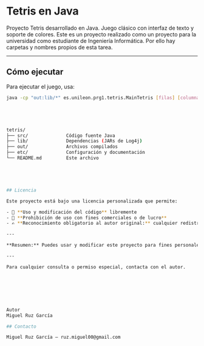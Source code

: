# Tetris en Java

Proyecto Tetris desarrollado en Java. Juego clásico con interfaz de texto y soporte de colores.
Este es un proyecto realizado como un proyecto para la universidad como estudiante de Ingeniería Informática.
Por ello hay carpetas y nombres propios de esta tarea.

---

## Cómo ejecutar

Para ejecutar el juego, usa:

```bash
java -cp "out:lib/*" es.unileon.prg1.tetris.MainTetris [filas] [columnas] [modo_color]





tetris/
├── src/              Código fuente Java  
├── lib/              Dependencias (JARs de Log4j)  
├── out/              Archivos compilados  
├── etc/              Configuración y documentación  
└── README.md         Este archivo  





## Licencia

Este proyecto está bajo una licencia personalizada que permite:

- 📌 **Uso y modificación del código** libremente  
- 🚫 **Prohibición de uso con fines comerciales o de lucro**  
- ✍️ **Reconocimiento obligatorio al autor original:** cualquier redistribución, modificación o uso del código debe incluir una referencia explícita a Miguel Ruz García como autor original

---

**Resumen:** Puedes usar y modificar este proyecto para fines personales o educativos, pero no para obtener beneficios económicos, y siempre respetando la autoría.

---

Para cualquier consulta o permiso especial, contacta con el autor.







Autor
Miguel Ruz García

## Contacto

Miguel Ruz García — ruz.miguel00@gmail.com
